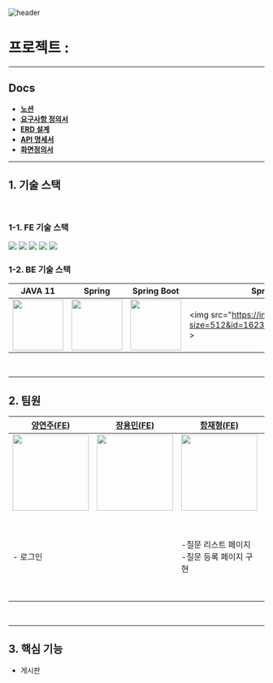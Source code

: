 ![header](https://capsule-render.vercel.app/api?type=waving&&color=gradient&&text=Hi&animation=twinkling&fontColor=333)

# 프로젝트 : 

---
##  Docs
- **[노션](https://www.notion.so/7-ELEVEN-b1616d8b43914952b225cc24e371da9a)**
- **[요구사항 정의서](https://docs.google.com/spreadsheets/d/1tdLBhFRqCk3BhhVWZiORQIztHyythrvUMrCedejgq8w/edit#gid=0)**
- **[ERD 설계](https://dbdiagram.io/d/64d1d66202bd1c4a5e67c4fd)** 
- **[API 명세서](https://documenter.getpostman.com/view/15713384/2s9Xxzut34)** 
- **[화면정의서](https://www.figma.com/file/3axgvRGBEyD2u9e2KsC1qz/stackoverflow-clone-layout?type=design&node-id=0-1&mode=design&t=WnPKalo8Rvt1qpoJ-0)** 
---
## 1. 기술 스택 

<br/>

### 1-1. FE 기술 스택
<img src="https://img.shields.io/badge/JavaScript-F7DF1E?style=for-the-badge&logo=JavaScript&logoColor=white">
 <img src="https://img.shields.io/badge/HTML5-E34F26?style=for-the-badge&logo=HTML5&logoColor=white">
 <img src="https://img.shields.io/badge/CSS3-1572B6?style=for-the-badge&logo=CSS3&logoColor=white">
<img src="https://img.shields.io/badge/TypeScript-3178C6?style=for-the-badge&logo=TypeScript&logoColor=white">
<img src="https://img.shields.io/badge/React-61DAFB?style=for-the-badge&logo=React&logoColor=black"/>

### 1-2. BE 기술 스택
|JAVA 11|Spring|Spring Boot|Spring Security|AWS|MySql|
|-------------------------------------------------------------------------------------------------------------------------------------------------------------------------|--------------------------------------------|-----------------------------------------------|-----------------------------------------------|-----------------------------------------------|-----------------------------------------------|
|<img src="https://img.icons8.com/?size=512&id=13679&format=png" width=100px ></img>|<img src="https://img.icons8.com/?size=512&id=90519&format=png" width=100px ></img> |<img src="https://img.icons8.com/?size=512&id=90519&format=png" width=100px ></img>|<img src="https://img.icons8.com/?size=512&id=16231&format=png"width=100px ></img>|<img src="https://img.icons8.com/?size=512&id=33039&format=png" width=100px ></img>|<img src="https://img.icons8.com/?size=512&id=UFXRpPFebwa2&format=png" width=100px ></img>|

<br/>

---

## 2. 팀원

| [양연주(FE)](https://github.com/judevv)                                                                                                                                 | [장용민(FE)](https://github.com/poiuy4004) | [함재형(FE)](https://github.com/hamjaehyeong) | [박영길(BE)](https://github.com/ParkYoungGil) | [황도경(BE)](https://github.com/Dokyung-Hwang)                                                                                             | [김도형(BE)]() | [이승태(BE)](https://github.com/NtoZero) |
|-------------------------------------------------------------------------------------------------------------------------------------------------------------------------|--------------------------------------------|-----------------------------------------------|-----------------------------------------------|--------------------------------------------------------------------------------------------------------------------------------------------|----------------|------------------------------------------|
|<img src="https://media.discordapp.net/attachments/1136919820567322745/1136920104316194836/KakaoTalk_Photo_2023-08-04-16-14-10.png?width=525&height=525" width=150px ></img>|<img src="https://avatars.githubusercontent.com/u/125282928?v=4" width=150px ></img>| <img src="https://avatars.githubusercontent.com/u/129960659?v=4" width=150px ></img>|<img src="https://avatars.githubusercontent.com/u/75276860?v=4" width=150px ></img>|<img src="https://media.discordapp.net/attachments/1136919820567322745/1136919979799875684/image1.jpg?width=525&height=525" width=150 ></img>|<img src="https://avatars.githubusercontent.com/u/62333468?v=4" width=150px ></img>|<img src="https://avatars.githubusercontent.com/u/124790177?v=4" width=150px ></img>|
|- 로그인 |    |-질문 리스트 페이지<br/>-질문 등록 페이지 구현|- 질문 생성, 작성, 수정, 삭제 기능 구현 <br/>- 탭에 맞는 정렬 구현<br/>- 질문 상세페이지 |-태그 작성, 조회 기능 구현<br/>-댓글 작성, 수정, 삭제 기능 구현 <br/>-자동문서화 <br/>-패키지 구조 설계 + 추가 설정들 |- 답변 작성, 조회, 수정, 삭제 기능 구현 <br/>-투표 기능 구현<br/>- aws 배포 및 자동화   |- 로그인 기능 구현 <br/>-회원가입 기능 구현<br/>- jwt토큰 발급 및 인증<br/>-구글 Oauth2 구현|


<br/>

---

## 3. 핵심 기능 

- 게시판
